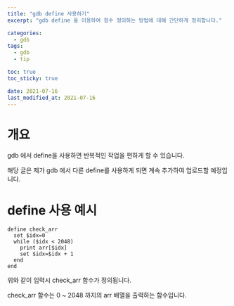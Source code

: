 ```yaml
---
title: "gdb define 사용하기"
excerpt: "gdb define 을 이용하여 함수 정의하는 방법에 대해 간단하게 정리합니다."

categories:
  - gdb
tags:
  - gdb
  - tip

toc: true
toc_sticky: true

date: 2021-07-16
last_modified_at: 2021-07-16
---
```


# 개요 

gdb 에서 define을 사용하면 반복적인 작업을 편하게 할 수 있습니다. 

해당 글은 제가 gdb 에서 다른 define를 사용하게 되면 계속 추가하여 업로드할 예정입니다. 

# define 사용 예시 

```
define check_arr
  set $idx=0
  while ($idx < 2048)
    print arr[$idx]
    set $idx=$idx + 1
  end
end
```

위와 같이 입력시 check_arr 함수가 정의됩니다. 

check_arr 함수는 0 ~ 2048 까지의 arr 배열을 출력하는 함수입니다. 


